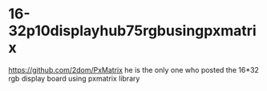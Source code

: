 # 16-32p10displayhub75rgbusingpxmatrix
https://github.com/2dom/PxMatrix he is the only one who posted the 16*32 rgb display board using pxmatrix library
